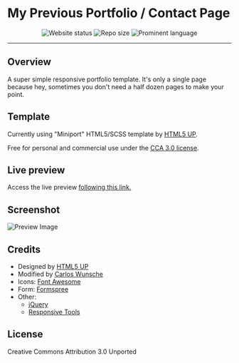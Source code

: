 ﻿# My Previous Portfolio / Contact Page

<div align="center"> 
  <img src="https://img.shields.io/website?up_message=online&amp;url=https%3A%2F%2Fcarloswunsche.github.io" alt="Website status">
    <img src="https://img.shields.io/github/repo-size/carloswunsche/carloswunsche.github.io" alt="Repo size">
    <img src="https://img.shields.io/github/languages/top/carloswunsche/carloswunsche.github.io" alt="Prominent language">
</div>

---

## Overview

A super simple responsive portfolio template. It's only a single page because hey, sometimes
you don't need a half dozen pages to make your point.

## Template

Currently using "Miniport" HTML5/SCSS template by <a href="https://html5up.net">HTML5 UP</a>.

Free for personal and commercial use under the <a href="https://html5up.net/license">CCA 3.0 license</a>.

## Live preview

Access the live preview [following this link.](https://cw-previous-portfolio.netlify.app)

## Screenshot

![Preview Image](/images/screenshot.png)

## Credits

- Designed by <a href="https://html5up.net">HTML5 UP</a>
- Modified by <a href="https://carloswunsche.github.io">Carlos Wunsche</a>
- Icons: <a href="https://fontawesome.io">Font Awesome</a>
- Form: <a href="https://formspree.io/">Formspree</a>
- Other:
  - <a href="https://jquery.com">jQuery</a>
  - <a href="https://github.com/ajlkn/responsive-tools">Responsive Tools</a>

## License

Creative Commons Attribution 3.0 Unported
